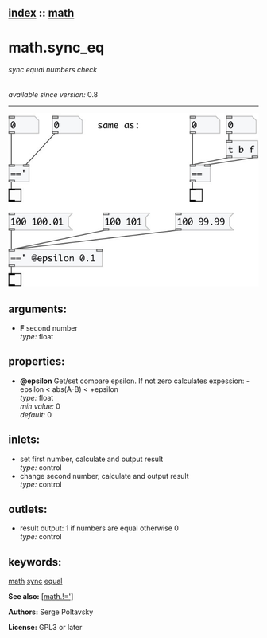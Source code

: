 [index](index.html) :: [math](category_math.html)
---

# math.sync_eq

###### sync equal numbers check

*available since version:* 0.8

---




[![example](../examples/img/math.sync_eq.jpg)](../examples/pd/math.sync_eq.pd)



## arguments:

* **F**
second number<br>
_type:_ float<br>





## properties:

* **@epsilon** 
Get/set compare epsilon. If not zero calculates expession: -epsilon &lt; abs(A-B) &lt;
+epsilon<br>
_type:_ float<br>
_min value:_ 0<br>
_default:_ 0<br>



## inlets:

* set first number, calculate and output result<br>
_type:_ control
* change second number, calculate and output result<br>
_type:_ control



## outlets:

* result output: 1 if numbers are equal otherwise 0<br>
_type:_ control



## keywords:

[math](keywords/math.html)
[sync](keywords/sync.html)
[equal](keywords/equal.html)



**See also:**
[\[math.!=&#39;\]](math.%21%3D%27.html)




**Authors:** Serge Poltavsky




**License:** GPL3 or later





